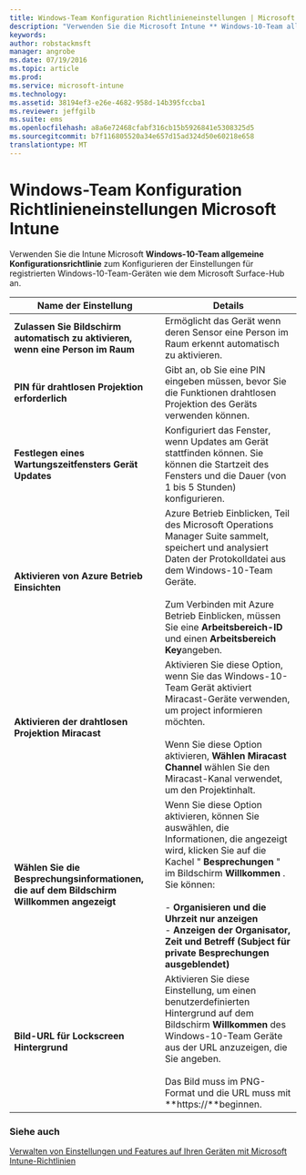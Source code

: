 ```yaml
---
title: Windows-Team Konfiguration Richtlinieneinstellungen | Microsoft Intune
description: "Verwenden Sie die Microsoft Intune ** Windows-10-Team allgemeine Konfiguration Richtlinie ** zum Konfigurieren der Einstellungen für Windows-10-Team Geräten wie Microsoft Surface Hub registriert."
keywords: 
author: robstackmsft
manager: angrobe
ms.date: 07/19/2016
ms.topic: article
ms.prod: 
ms.service: microsoft-intune
ms.technology: 
ms.assetid: 38194ef3-e26e-4682-958d-14b395fccba1
ms.reviewer: jeffgilb
ms.suite: ems
ms.openlocfilehash: a8a6e72468cfabf316cb15b5926841e5308325d5
ms.sourcegitcommit: b7f116805520a34e657d15ad324d50e60218e658
translationtype: MT
---
```

# Windows-Team Konfiguration Richtlinieneinstellungen Microsoft Intune
Verwenden Sie die Intune Microsoft **Windows-10-Team allgemeine Konfigurationsrichtlinie** zum Konfigurieren der Einstellungen für registrierten Windows-10-Team-Geräten wie dem Microsoft Surface-Hub an.

|Name der Einstellung|Details|
|----------------|-----------|
|**Zulassen Sie Bildschirm automatisch zu aktivieren, wenn eine Person im Raum**|Ermöglicht das Gerät wenn deren Sensor eine Person im Raum erkennt automatisch zu aktivieren.|
|**PIN für drahtlosen Projektion erforderlich**|Gibt an, ob Sie eine PIN eingeben müssen, bevor Sie die Funktionen drahtlosen Projektion des Geräts verwenden können.|
|**Festlegen eines Wartungszeitfensters Gerät Updates**|Konfiguriert das Fenster, wenn Updates am Gerät stattfinden können. Sie können die Startzeit des Fensters und die Dauer (von 1 bis 5 Stunden) konfigurieren.|
|**Aktivieren von Azure Betrieb Einsichten**|Azure Betrieb Einblicken, Teil des Microsoft Operations Manager Suite sammelt, speichert und analysiert Daten der Protokolldatei aus dem Windows-10-Team Geräte.<br /><br />Zum Verbinden mit Azure Betrieb Einblicken, müssen Sie eine **Arbeitsbereich-ID** und einen **Arbeitsbereich Key**angeben.|
|**Aktivieren der drahtlosen Projektion Miracast**|Aktivieren Sie diese Option, wenn Sie das Windows-10-Team Gerät aktiviert Miracast-Geräte verwenden, um project informieren möchten.<br /><br />Wenn Sie diese Option aktivieren, **Wählen Miracast Channel** wählen Sie den Miracast-Kanal verwendet, um den Projektinhalt.|
|**Wählen Sie die Besprechungsinformationen, die auf dem Bildschirm Willkommen angezeigt**|Wenn Sie diese Option aktivieren, können Sie auswählen, die Informationen, die angezeigt wird, klicken Sie auf die Kachel " **Besprechungen** " im Bildschirm **Willkommen** . Sie können:<br /><br />-   **Organisieren und die Uhrzeit nur anzeigen**<br />-   **Anzeigen der Organisator, Zeit und Betreff (Subject für private Besprechungen ausgeblendet)**|
|**Bild-URL für Lockscreen Hintergrund**|Aktivieren Sie diese Einstellung, um einen benutzerdefinierten Hintergrund auf dem Bildschirm **Willkommen** des Windows-10-Team Geräte aus der URL anzuzeigen, die Sie angeben.<br /><br />Das Bild muss im PNG-Format und die URL muss mit **https://**beginnen.|


### Siehe auch
[Verwalten von Einstellungen und Features auf Ihren Geräten mit Microsoft Intune-Richtlinien](manage-settings-and-features-on-your-devices-with-microsoft-intune-policies.md)

